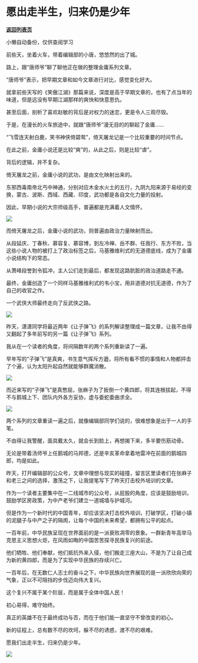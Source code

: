 # 愿出走半生，归来仍是少年

[**返回列表页**](/gzh/政事堂2019)

小懒自动备份，仅供查阅学习

前些天，坐着火车，带着编辑部的小唐，悠悠然的出了城。

  

路上，跟“唐师爷”聊了聊他正在做的整理金庸系列文章。

  

“唐师爷”表示，把早期文章和如今文章进行对比，感觉变化好大。

  

就拿前些天写的《笑傲江湖》那篇来说，深度是高于早期文章的，也有了点当年的味道，但是远没有早期江湖那样的爽快和快意恩仇。  

  

甚至后面，剖析了喜欢赵敏的背后是对权力的迷恋，更是令人三观尽毁。  

  

于是，在漫长的火车旅途中，就跟“唐师爷”漫无目的的聊起了金庸......

  

“飞雪连天射白鹿，笑书神侠倚碧鸳”，倚天屠龙记是一个比较重要的时间节点。

  

在此之前，金庸小说还是比较“爽”的，从此之后，则是比较“虐”。  

  

背后的逻辑，并不复杂。  

  

倚天屠龙之前，金庸小说的武功，是由文化映射出来的。

  

东邪西毒南帝北丐中神通，分别对应木金水火土的五行，九阴九阳来源于易经的变换，蒙古、波斯、西域、西藏、印度，武功都是各自文化力量的投射。

  

因此，早期小说的大宗师级高手，普遍都是充满着人文情怀。

  

![](https://mmbiz.qpic.cn/mmbiz_jpg/rxhS23yu8cNkq3Qs7TN8IiaFzdeHGNKWpudgM89H8bNzMpW64et3KfaGNuT0puiaumsLqWah6RmriacxQIk8DfFTg/640?wx_fmt=jpeg)

  

而倚天屠龙之后，金庸小说的武功，则普遍由政治力量映射而出。  

  

从段延庆、丁春秋、慕容复、慕容博，到左冷禅、岳不群、任我行、东方不败，当这些小说人物的被打上了政治标签之后，马基雅维利式的无道德底线，成为了金庸小说结构下的常态。

  

从萧峰段誉到令狐冲，主人公们走到最后，都发现这路肮脏的政治道路走不通。

  

最终，金庸创造了一个同样马基雅维利式的韦小宝，用非道德对抗无道德，作为了自己的收官之作。

  

一个武侠大师最终走向了反武侠之路。

  

![](https://mmbiz.qpic.cn/mmbiz_jpg/rxhS23yu8cNkq3Qs7TN8IiaFzdeHGNKWpZuAGdfuYLjHia7LPbh8Q8CPib22pE9VW9kMqN2YicH5UdLZSEepZvfvzw/640?wx_fmt=jpeg)

  

昨天，潇潇同学将最近两年《让子弹飞》的系列解读整理成一篇文章，让我不由得又翻起了多年前写的另一篇《让子弹飞》系列。  

  

我从在一个读者的角度，将间隔数年的两个系列重新读了一遍。

  

早年写的“子弹飞”是真爽，书生意气挥斥方遒，将所有看不惯的事情和人物都抨击了个遍，认为太阳升起自然就能够群魔消散。

  

![](https://mmbiz.qpic.cn/mmbiz_png/rxhS23yu8cNkq3Qs7TN8IiaFzdeHGNKWpkH3QzxDglicIQ47LBqTQBJ1JfQm5lMNmAQFTQU2qY8bbianAK5rKqbnw/640?wx_fmt=png)

  

而近来写的“子弹飞”是真憋屈，张麻子为了扳倒一个黄四郎，将其连根拔起，不得不与鹅城上下、团队内外各方妥协，虚与委蛇委曲求全。  

  

![](https://mmbiz.qpic.cn/mmbiz_png/rxhS23yu8cNkq3Qs7TN8IiaFzdeHGNKWphAOfmUp1TvFibibWyQEWSRlLViaZZCvvczmlo9nWicQpFic6RShXFs1YtZg/640?wx_fmt=png)

  

两个系列的文章重读一遍之后，就像编辑部同学们说的，很难想象是出于一人的手笔。

  

不由得让我警醒，面具戴太久，就会长到脸上，再想揭下来，多半要伤筋动骨。  

  

无论是带着汤师爷上任鹅城的马邦德，还是辛亥革命拿着地雷冲在前面的鹅城四郎，均是如此。  

  

昨天，打开编辑部的公众号，文章中理想与现实的碰撞，留言区里读者们在张麻子和老三之间的选择，激荡之下，让我提笔写下了昨天打击校外培训的文章。  

  

作为一个读者主要集中在一二线城市的公众号，从屁股的角度，应该是鼓励培训，鼓励学区房政策，为中产老爷们建立一道城墙与护城河。  

  

但是作为一个新时代的中国青年，却应该坚决打击校外培训，打破学区，打破小镇的泥腿子与中产之子的隔阂，让每个中国的未来希望，都拥有公平的起点。

  

一百年前，中华民族呈现在世界面前的是一派衰败凋零的景象。一群新青年高举马克思主义思想火炬，在风雨如晦的中国苦苦探寻民族复兴的前途。

  

他们牺牲、他们奉献，他们抵抗外来入侵，他们搬走三座大山，不是为了让自己成为新的黄四郎，而是为了实现中华民族的存续兴亡。

  

一百年后，在无数仁人志士的奋斗之下，中华民族向世界展现的是一派欣欣向荣的气象，正以不可阻挡的步伐迈向伟大复兴。

  

这个复兴不属于某个阶层，而是属于全体中国人民！

  

初心易得，难守始终。

  

真正的英雄不在于最终成功与否，而在于他们能一直坚守不曾改变的初心。

  

新的征程上，总有数不尽的坎坷，躲不尽的诱惑，渡不尽的艰难。

  

愿我们出走半生，归来仍是少年。

  

![](https://mmbiz.qpic.cn/mmbiz_jpg/rxhS23yu8cNkq3Qs7TN8IiaFzdeHGNKWpcibWvibXnuy87Uh8IJfMnNqic6QGOVojPCb0ur80QfJcEZbe3E8Om4ibfA/640?wx_fmt=jpeg)

  

